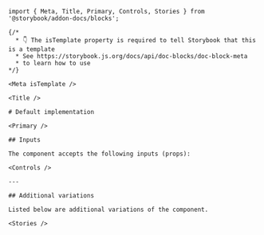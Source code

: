 <!-- prettier-ignore -->
```mdx filename="DocumentationTemplate.mdx" renderer="common" language="mdx"
import { Meta, Title, Primary, Controls, Stories } from '@storybook/addon-docs/blocks';

{/*
  * 👇 The isTemplate property is required to tell Storybook that this is a template
  * See https://storybook.js.org/docs/api/doc-blocks/doc-block-meta
  * to learn how to use
*/}

<Meta isTemplate />

<Title />

# Default implementation

<Primary />

## Inputs

The component accepts the following inputs (props):

<Controls />

---

## Additional variations

Listed below are additional variations of the component.

<Stories />
```
